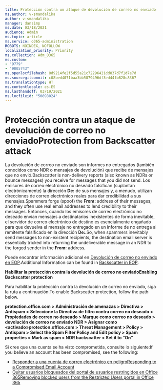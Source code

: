 ```yaml
---
title: Protección contra un ataque de devolución de correo no enviado
ms.author: v-smandalika
author: v-smandalika
manager: dansimp
ms.date: 03/18/2021
audience: Admin
ms.topic: article
ms.service: o365-administration
ROBOTS: NOINDEX, NOFOLLOW
localization_priority: Priority
ms.collection: Adm_O365
ms.custom:
- "9779"
- "9005743"
ms.openlocfilehash: 8d9214fe2f5d55a21c72296421dd837d7f1d7e7d
ms.sourcegitcommit: c08bed4071baa3bb5879496df3ed44fb828c8367
ms.translationtype: HT
ms.contentlocale: es-ES
ms.lasthandoff: 03/19/2021
ms.locfileid: "50898024"
---
```

# <a name="protection-from-backscatter-attack"></a><span data-ttu-id="45a79-102">Protección contra un ataque de devolución de correo no enviado</span><span class="sxs-lookup"><span data-stu-id="45a79-102">Protection from Backscatter attack</span></span>

<span data-ttu-id="45a79-103">La devolución de correo no enviado son informes no entregados (también conocidos como NDR o mensajes de devolución) que recibe de mensajes que no envió.</span><span class="sxs-lookup"><span data-stu-id="45a79-103">Backscatter is non-delivery reports (also known as NDRs or bounce messages) you receive for messages that you did not send.</span></span> <span data-ttu-id="45a79-104">Los emisores de correo electrónico no deseado falsifican (suplantan electrónicamente) la dirección **De:** de sus mensajes y, a menudo, utilizan direcciones de correo electrónico reales para dar credibilidad a sus mensajes.</span><span class="sxs-lookup"><span data-stu-id="45a79-104">Spammers forge (spoof) the **From:** address of their messages, and they often use real email addresses to lend credibility to their messages.</span></span> <span data-ttu-id="45a79-105">Entonces, cuando los emisores de correo electrónico no deseado envían mensajes a destinatarios inexistentes de forma inevitable, el servidor de correo electrónico de destino es esencialmente engañado para que devuelva el mensaje no entregado en un informe de no entrega al remitente falsificado en la dirección **De:**.</span><span class="sxs-lookup"><span data-stu-id="45a79-105">So, when spammers inevitably send messages to non-existent recipients, the destination email server is essentially tricked into returning the undeliverable message in an NDR to the forged sender in the **From:** address.</span></span>

<span data-ttu-id="45a79-106">Puede encontrar información adicional en [Devolución de correo no enviado en EOP](https://docs.microsoft.com/microsoft-365/security/office-365-security/backscatter-messages-and-eop).</span><span class="sxs-lookup"><span data-stu-id="45a79-106">Additional Information can be found in [Backscatter in EOP](https://docs.microsoft.com/microsoft-365/security/office-365-security/backscatter-messages-and-eop).</span></span>

<span data-ttu-id="45a79-107">**Habilitar la protección contra la devolución de correo no enviado**</span><span class="sxs-lookup"><span data-stu-id="45a79-107">**Enabling Backscatter protection**</span></span>

<span data-ttu-id="45a79-108">Para habilitar la protección contra la devolución de correo no enviado, siga la ruta a continuación.</span><span class="sxs-lookup"><span data-stu-id="45a79-108">To enable Backscatter protection, follow the path below.</span></span>

<span data-ttu-id="45a79-109">**protection.office.com > Administración de amenazas > Directiva > Antispam > Seleccione la Directiva de filtro contra correo no deseado > Propiedades de correo no deseado > Marque como correo no deseado > devolución de correo no enviado NDR > Asignar como «activado»**</span><span class="sxs-lookup"><span data-stu-id="45a79-109">**protection.office.com > Threat Management > Policy > Antispam > Select the Spam Filter Policy and Edit policy > Spam properties > Mark as spam > NDR backscatter > Set it to “On”**</span></span>

<span data-ttu-id="45a79-110">Si cree que una cuenta se ha visto comprometida, consulte lo siguiente:</span><span class="sxs-lookup"><span data-stu-id="45a79-110">If you believe an account has been compromised, see the following:</span></span>

- [<span data-ttu-id="45a79-111">Responder a una cuenta de correo electrónico en peligro</span><span class="sxs-lookup"><span data-stu-id="45a79-111">Responding to a Compromised Email Account</span></span>](https://docs.microsoft.com/microsoft-365/security/office-365-security/responding-to-a-compromised-email-account)
- [<span data-ttu-id="45a79-112">Quitar usuarios bloqueados del portal de usuarios restringidos en Office 365</span><span class="sxs-lookup"><span data-stu-id="45a79-112">Removing blocked users from the Restricted Users portal in Office 365</span></span>](https://docs.microsoft.com/microsoft-365/security/office-365-security/removing-user-from-restricted-users-portal-after-spam)



